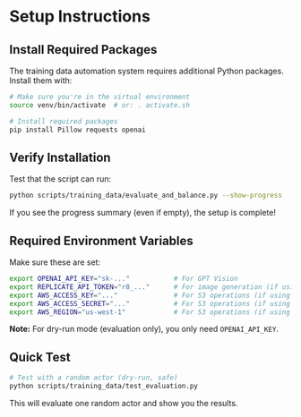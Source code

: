 # Setup Instructions

## Install Required Packages

The training data automation system requires additional Python packages. Install them with:

```bash
# Make sure you're in the virtual environment
source venv/bin/activate  # or: . activate.sh

# Install required packages
pip install Pillow requests openai
```

## Verify Installation

Test that the script can run:

```bash
python scripts/training_data/evaluate_and_balance.py --show-progress
```

If you see the progress summary (even if empty), the setup is complete!

## Required Environment Variables

Make sure these are set:

```bash
export OPENAI_API_KEY="sk-..."           # For GPT Vision
export REPLICATE_API_TOKEN="r8_..."      # For image generation (if using --execute)
export AWS_ACCESS_KEY="..."              # For S3 operations (if using --execute)
export AWS_ACCESS_SECRET="..."           # For S3 operations (if using --execute)
export AWS_REGION="us-west-1"            # For S3 operations (if using --execute)
```

**Note:** For dry-run mode (evaluation only), you only need `OPENAI_API_KEY`.

## Quick Test

```bash
# Test with a random actor (dry-run, safe)
python scripts/training_data/test_evaluation.py
```

This will evaluate one random actor and show you the results.
